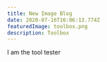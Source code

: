 ```yaml
---
title: New Image Blog
date: 2020-07-16T16:06:13.774Z
featuredImage: toolbox.png
description: Toolbox
---
```

I am the tool tester